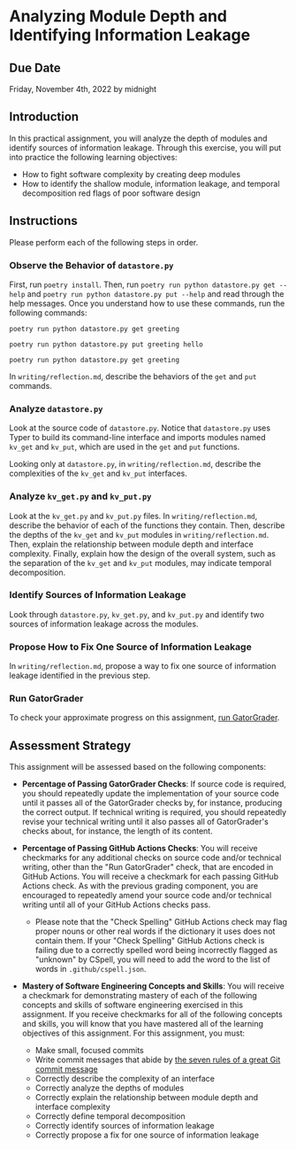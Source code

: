 # Analyzing Module Depth and Identifying Information Leakage

## Due Date

Friday, November 4th, 2022 by midnight

## Introduction

In this practical assignment, you will analyze the depth of modules and identify sources of information leakage. Through this exercise, you will put into practice the following learning objectives:

- How to fight software complexity by creating deep modules
- How to identify the shallow module, information leakage, and temporal decomposition red flags of poor software design

## Instructions

Please perform each of the following steps in order.

### Observe the Behavior of `datastore.py`

First, run `poetry install`. Then, run `poetry run python datastore.py get --help` and `poetry run python datastore.py put --help` and read through the help messages. Once you understand how to use these commands, run the following commands:

```console
poetry run python datastore.py get greeting
```

```console
poetry run python datastore.py put greeting hello
```

```console
poetry run python datastore.py get greeting
```

In `writing/reflection.md`, describe the behaviors of the `get` and `put` commands.

### Analyze `datastore.py`

Look at the source code of `datastore.py`. Notice that `datastore.py` uses Typer to build its command-line interface and imports modules named `kv_get` and `kv_put`, which are used in the `get` and `put` functions.

Looking only at `datastore.py`, in `writing/reflection.md`, describe the complexities of the `kv_get` and `kv_put` interfaces.

### Analyze `kv_get.py` and `kv_put.py`

Look at the `kv_get.py` and `kv_put.py` files. In `writing/reflection.md`, describe the behavior of each of the functions they contain. Then, describe the depths of the `kv_get` and `kv_put` modules in `writing/reflection.md`. Then, explain the relationship between module depth and interface complexity. Finally, explain how the design of the overall system, such as the separation of the `kv_get` and `kv_put` modules, may indicate temporal decomposition.

### Identify Sources of Information Leakage

Look through `datastore.py`, `kv_get.py`, and `kv_put.py` and identify two sources of information leakage across the modules.

### Propose How to Fix One Source of Information Leakage

In `writing/reflection.md`, propose a way to fix one source of information leakage identified in the previous step.

### Run GatorGrader

To check your approximate progress on this assignment, [run GatorGrader](https://proactiveprogrammers.com/proactive-skills/technical-skills/using-gatorgrader/).

## Assessment Strategy

This assignment will be assessed based on the following components:

- **Percentage of Passing GatorGrader Checks**: If source code is required, you should repeatedly update the implementation of your source code until it passes all of the GatorGrader checks by, for instance, producing the correct output. If technical writing is required, you should repeatedly revise your technical writing until it also passes all of GatorGrader's checks about, for instance, the length of its content.
- **Percentage of Passing GitHub Actions Checks**: You will receive checkmarks for any additional checks on source code and/or technical writing, other than the "Run GatorGrader" check, that are encoded in GitHub Actions. You will receive a checkmark for each passing GitHub Actions check. As with the previous grading component, you are encouraged to repeatedly amend your source code and/or technical writing until all of your GitHub Actions checks pass.

  - Please note that the "Check Spelling" GitHub Actions check may flag proper nouns or other real words if the dictionary it uses does not contain them. If your "Check Spelling" GitHub Actions check is failing due to a correctly spelled word being incorrectly flagged as "unknown" by CSpell, you will need to add the word to the list of words in `.github/cspell.json`.

- **Mastery of Software Engineering Concepts and Skills**: You will receive a checkmark for demonstrating mastery of each of the following concepts and skills of software engineering exercised in this assignment. If you receive checkmarks for all of the following concepts and skills, you will know that you have mastered all of the learning objectives of this assignment. For this assignment, you must:

  - Make small, focused commits
  - Write commit messages that abide by [the seven rules of a great Git commit message](https://cbea.ms/git-commit/)
  - Correctly describe the complexity of an interface
  - Correctly analyze the depths of modules
  - Correctly explain the relationship between module depth and interface complexity
  - Correctly define temporal decomposition
  - Correctly identify sources of information leakage
  - Correctly propose a fix for one source of information leakage
